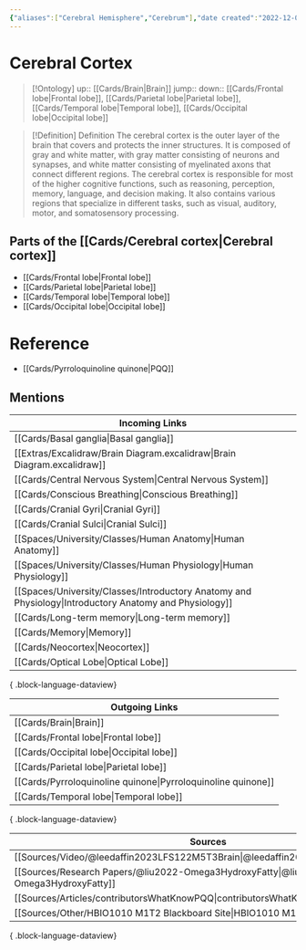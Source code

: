 ```yaml
---
{"aliases":["Cerebral Hemisphere","Cerebrum"],"date created":"2022-12-03 Sat","edited":"2023-04-06 Thu","tags":["Uni/LFS122","Uni/HBIO1009","on/Science/Biology/Anatomy"],"dg-publish":true,"permalink":"/cards/cerebral-cortex/","dgPassFrontmatter":true}
---
```


# Cerebral Cortex

> [!Ontology]
> up:: [[Cards/Brain\|Brain]]
> jump::
> down:: [[Cards/Frontal lobe\|Frontal lobe]], [[Cards/Parietal lobe\|Parietal lobe]], [[Cards/Temporal lobe\|Temporal lobe]], [[Cards/Occipital lobe\|Occipital lobe]]

> [!Definition] Definition
> The cerebral cortex is the outer layer of the brain that covers and protects the inner structures. It is composed of gray and white matter, with gray matter consisting of neurons and synapses, and white matter consisting of myelinated axons that connect different regions. The cerebral cortex is responsible for most of the higher cognitive functions, such as reasoning, perception, memory, language, and decision making. It also contains various regions that specialize in different tasks, such as visual, auditory, motor, and somatosensory processing.

## Parts of the [[Cards/Cerebral cortex\|Cerebral cortex]]

- [[Cards/Frontal lobe\|Frontal lobe]]
- [[Cards/Parietal lobe\|Parietal lobe]]
- [[Cards/Temporal lobe\|Temporal lobe]]
- [[Cards/Occipital lobe\|Occipital lobe]]

# Reference

- [[Cards/Pyrroloquinoline quinone\|PQQ]]

## Mentions

| Incoming Links                                                                                            |
| --------------------------------------------------------------------------------------------------------- |
| [[Cards/Basal ganglia\|Basal ganglia]]                                                                 |
| [[Extras/Excalidraw/Brain Diagram.excalidraw\|Brain Diagram.excalidraw]]                               |
| [[Cards/Central Nervous System\|Central Nervous System]]                                               |
| [[Cards/Conscious Breathing\|Conscious Breathing]]                                                     |
| [[Cards/Cranial Gyri\|Cranial Gyri]]                                                                   |
| [[Cards/Cranial Sulci\|Cranial Sulci]]                                                                 |
| [[Spaces/University/Classes/Human Anatomy\|Human Anatomy]]                                             |
| [[Spaces/University/Classes/Human Physiology\|Human Physiology]]                                       |
| [[Spaces/University/Classes/Introductory Anatomy and Physiology\|Introductory Anatomy and Physiology]] |
| [[Cards/Long-term memory\|Long-term memory]]                                                           |
| [[Cards/Memory\|Memory]]                                                                               |
| [[Cards/Neocortex\|Neocortex]]                                                                         |
| [[Cards/Optical Lobe\|Optical Lobe]]                                                                   |

{ .block-language-dataview}

| Outgoing Links                                                  |
| --------------------------------------------------------------- |
| [[Cards/Brain\|Brain]]                                       |
| [[Cards/Frontal lobe\|Frontal lobe]]                         |
| [[Cards/Occipital lobe\|Occipital lobe]]                     |
| [[Cards/Parietal lobe\|Parietal lobe]]                       |
| [[Cards/Pyrroloquinoline quinone\|Pyrroloquinoline quinone]] |
| [[Cards/Temporal lobe\|Temporal lobe]]                       |

{ .block-language-dataview}

| Sources                                                                                 |
| --------------------------------------------------------------------------------------- |
| [[Sources/Video/@leedaffin2023LFS122M5T3Brain\|@leedaffin2023LFS122M5T3Brain]]       |
| [[Sources/Research Papers/@liu2022-Omega3HydroxyFatty\|@liu2022-Omega3HydroxyFatty]] |
| [[Sources/Articles/contributorsWhatKnowPQQ\|contributorsWhatKnowPQQ]]                |
| [[Sources/Other/HBIO1010 M1T2 Blackboard Site\|HBIO1010 M1T2 Blackboard Site]]       |

{ .block-language-dataview}